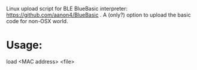 Linux upload script for BLE BlueBasic interpreter: https://github.com/aanon4/BlueBasic .
A (only?) option to upload the basic code for non-OSX world.

Usage:
==================
load &lt;MAC address&gt; &lt;file&gt;
